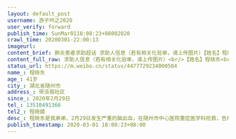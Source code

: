 ```yaml
---
layout: default_post
username: 游子吟之2020
user_verify: forward
publish_time: SunMar0118:08:23+08002020
crawl_time: 20200301-22:00:13
imageurl: 
content_brief: 肺炎患者求助超话 求助人信息（若有相关化验单，请上传图片）【姓名】程晓东【年龄】41岁【所在城市】湖北省随州市【所在小区、社区】带涢阁社区【患病时间】2020年2月29日【联系方式】13510491366【其他紧急联系人】程晓娥【病情描述】程晓东是我弟弟，2月29日发生严重的脑出血，在随州市 ...全文
content_full_raw: 求助人信息（若有相关化验单，请上传图片）<br/>【姓名】程晓东<br/>【年龄】41岁<br/>【所在城市】湖北省随州市<br/>【所在小区、社区】带涢阁社区<br/>【患病时间】2020年2月29日<br/>【联系方式】13510491366<br/>【其他紧急联系人】程晓娥<br/>【病情描述】程晓东是我弟弟，2月29日发生严重的脑出血，在随州市中心医院重症医学科抢救，告病危，家中家属只有老父亲一人，现已七十多岁，有高血压病多年，昨日送孩子到医院抢救，一夜没休息，忙到今天要回家取必需的证件，由于随州实行严格管制，所有交通工具停运，七十多岁的老人从医院步行回家走了将近3小时，现血压极不稳定，其他亲戚无法出门帮忙，我在外省上班，按规定向随州市相关部门申请回乡照顾家人，说要向领导请示还未答复，只能在远方看着兄弟挣扎在生死线上，担心老父亲血压难以控制发生严重并发症，谁来帮帮可怜的老人，帮帮我们<spanclass="url-icon"><imgalt=[允悲]src="//h5.sinaimg.cn/m/emoticon/icon/default/d_yunbei-9aa3c436a4.png"style="width:1em;height:1em;"/></span><ahref='/n/央视网'>@央视网</a><ahref='/n/人民网'>@人民网</a><ahref='/n/随州网'>@随州网</a>
status_url: https://m.weibo.cn/status/4477729234000504
name_: 程晓东
age_: 41岁
city_: 湖北省随州市
address_: 带涢阁社区
since_: 2020年2月29日
tel_: 13510491366
tel2_: 程晓娥
desc_: 程晓东是我弟弟，2月29日发生严重的脑出血，在随州市中心医院重症医学科抢救，告病危，家中家属只有老父亲一人，现已七十多岁，有高血压病多年，昨日送孩子到医院抢救，一夜没休息，忙到今天要回家取必需的证件，由于随州实行严格管制，所有交通工具停运，七十多岁的老人从医院步行回家走了将近3小时，现血压极不稳定，其他亲戚无法出门帮忙，我在外省上班，按规定向随州市相关部门申请回乡照顾家人，说要向领导请示还未答复，只能在远方看着兄弟挣扎在生死线上，担心老父亲血压难以控制发生严重并发症，谁来帮帮可怜的老人，帮帮我们<spanclass="url-icon"><imgalt=[允悲]src="//h5.sinaimg.cn/m/emoticon/icon/default/d_yunbei-9aa3c436a4.png"style="width1em;height1em;"/></span><ahref='/n/央视网'>@央视网</a><ahref='/n/人民网'>@人民网</a><ahref='/n/随州网'>@随州网</a>
publish_timestamp: 2020-03-01 18:08:23+08:00
---
```

